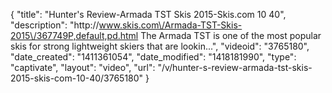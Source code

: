 {
    "title": "Hunter's Review-Armada TST Skis 2015-Skis.com 10 40",
    "description": "http:\/\/www.skis.com\/Armada-TST-Skis-2015\/367749P,default,pd.html The Armada TST is one of the most popular skis for strong lightweight skiers that are lookin...",
    "videoid": "3765180",
    "date_created": "1411361054",
    "date_modified": "1418181990",
    "type": "captivate",
    "layout": "video",
    "url": "\/v\/hunter-s-review-armada-tst-skis-2015-skis-com-10-40\/3765180"
}